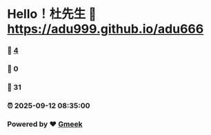 # Hello！杜先生 :link: https://adu999.github.io/adu666 
### :page_facing_up: [4](https://adu999.github.io/adu666/tag.html) 
### :speech_balloon: 0 
### :hibiscus: 31 
### :alarm_clock: 2025-09-12 08:35:00 
### Powered by :heart: [Gmeek](https://github.com/Meekdai/Gmeek)
